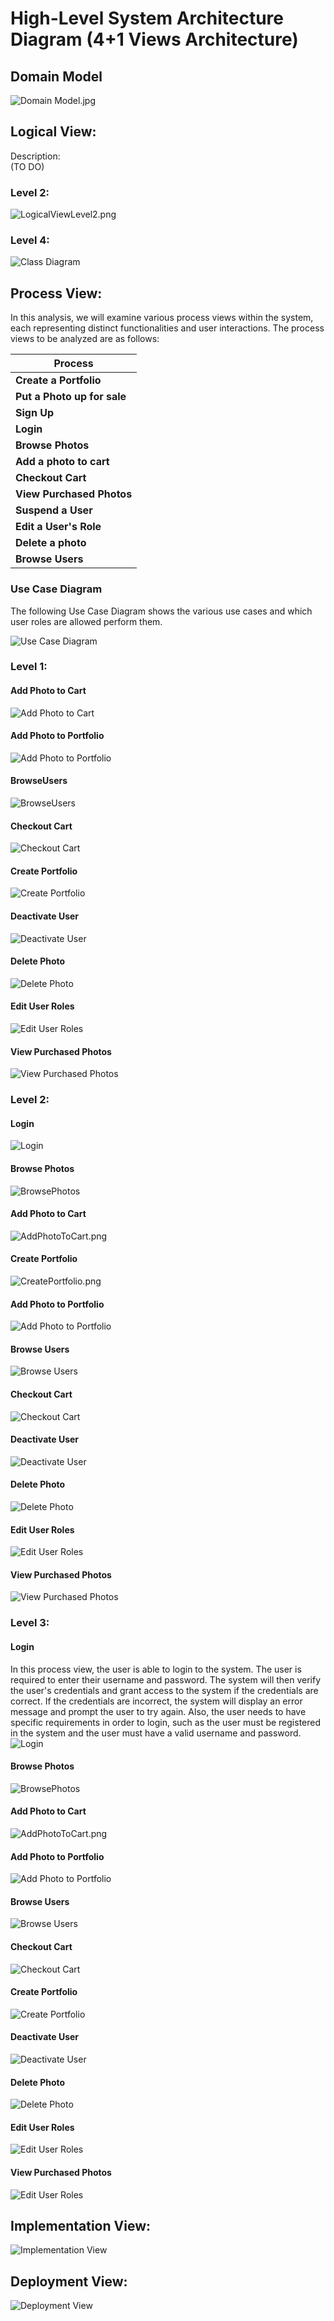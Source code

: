 

# High-Level System Architecture Diagram (4+1 Views Architecture)

## Domain Model


![Domain Model.jpg](Domain%20Model.jpg)

## Logical View:

Description:  
(TO DO)

### Level 2:

![LogicalViewLevel2.png](image%2FLevel2%2FLogicalViewLevel2.png)

### Level 4:

![Class Diagram](image/CD.png)

## Process View:

In this analysis, we will examine various process views within the system, each representing distinct functionalities and user interactions. The process views to be analyzed are as follows:

| Process                      |
|------------------------------|
| **Create a Portfolio**       |
| **Put a Photo up for sale**  |
| **Sign Up**                  |
| **Login**                    |
| **Browse Photos**            |
| **Add a photo to cart**      |
| **Checkout Cart**            |
| **View Purchased Photos**    |
| **Suspend a User**           |
| **Edit a User's Role**       |
| **Delete a photo**           |
| **Browse Users**             |

### Use Case Diagram

The following Use Case Diagram shows the various use cases and which user roles are allowed perform them.

![Use Case Diagram](image/UseCaseDiagram.svg)

### Level 1:

#### Add Photo to Cart
![Add Photo to Cart](image/Level1/ProcessView/AddPhotoToCart.png)

#### Add Photo to Portfolio
![Add Photo to Portfolio](image/Level1/ProcessView/AddPhotoToPortfolio.png)

#### BrowseUsers
![BrowseUsers](image/Level1/ProcessView/BrowseUsers.png)

#### Checkout Cart
![Checkout Cart](image/Level1/ProcessView/CheckoutCart.png)

#### Create Portfolio
![Create Portfolio](image/Level1/ProcessView/CreatePortfolio.png)

#### Deactivate User
![Deactivate User](image/Level1/ProcessView/DeactiveUser.png)

#### Delete Photo
![Delete Photo](image/Level1/ProcessView/DeletePhoto.png)

#### Edit User Roles
![Edit User Roles](image/Level1/ProcessView/EditUserRoles.svg)

#### View Purchased Photos
![View Purchased Photos](image/Level1/ProcessView/ViewPurchasedPhotos.svg)

### Level 2:

#### Login
![Login](Level2/ProcessView/LoginL2.svg)

#### Browse Photos
![BrowsePhotos](Level2/ProcessView/BrowsePhotosL2.svg)

#### Add Photo to Cart
![AddPhotoToCart.png](image%2FLevel2%2FProcessView%2FAddPhotoToCart.png)

#### Create Portfolio
![CreatePortfolio.png](image%2FLevel2%2FProcessView%2FCreatePortfolio.png)

#### Add Photo to Portfolio
![Add Photo to Portfolio](image/Level2/ProcessView/AddPhotoToPortfolio.png)

#### Browse Users
![Browse Users](image/Level2/ProcessView/AddPhotoToPortfolio.png)

#### Checkout Cart
![Checkout Cart](image/Level2/ProcessView/CheckoutCart.png)

#### Deactivate User
![Deactivate User](image/Level2/ProcessView/DeactivateUser.png)

#### Delete Photo
![Delete Photo](image/Level2/ProcessView/DeletePhoto.png)

#### Edit User Roles
![Edit User Roles](image/Level2/ProcessView/EditUserRoles.svg)

#### View Purchased Photos
![View Purchased Photos](image/Level2/ProcessView/ViewPurchasedPhotos.svg)

### Level 3:

#### Login
In this process view, the user is able to login to the system. The user is required to enter their username and password. The system will then verify the user's credentials and grant access to the system if the credentials are correct. If the credentials are incorrect, the system will display an error message and prompt the user to try again.
Also, the user needs to have specific requirements in order to login, such as the user must be registered in the system and the user must have a valid username and password.
![Login](Level3/ProcessView/LoginL3.svg)

#### Browse Photos
![BrowsePhotos](Level3/ProcessView/BrowsePhotosL3.svg)

#### Add Photo to Cart
![AddPhotoToCart.png](image%2FLevel3%2FProcessView%2FAddPhotoToCart.png)

#### Add Photo to Portfolio
![Add Photo to Portfolio](image/Level3/ProcessView/AddPhotoToPortfolio.png)

#### Browse Users
![Browse Users](image/Level3/ProcessView/BrowseUsers.png)

#### Checkout Cart
![Checkout Cart](image/Level3/ProcessView/CheckoutCart.png)

#### Create Portfolio
![Create Portfolio](image/Level3/ProcessView/CreatePortfolio.png)

#### Deactivate User
![Deactivate User](image/Level3/ProcessView/AddPhotoToPortfolio.png)

#### Delete Photo
![Delete Photo](image/Level3/ProcessView/DeletePhoto.png)

#### Edit User Roles
![Edit User Roles](image/Level3/ProcessView/EditUserRoles.svg)

#### View Purchased Photos
![Edit User Roles](image/Level3/ProcessView/ViewPurchasedPhotos.svg)

## Implementation View:

![Implementation View](image/VistaImplementacao.png)

## Deployment View:

![Deployment View](image/DeploymentView.png)

